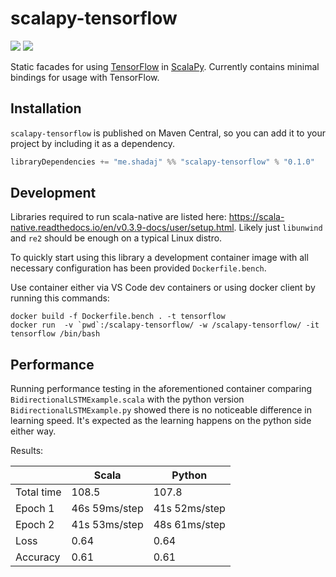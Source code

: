 # scalapy-tensorflow

[![](https://travis-ci.org/VirtuslabRnD/scalapy-tensorflow.svg?branch=develop)](https://travis-ci.com/VirtuslabRnD/scalapy-tensorflow)
![](https://img.shields.io/maven-central/v/me.shadaj/scalapy-tensorflow_2.12.svg)

Static facades for using [TensorFlow](https://www.tensorflow.org/) in [ScalaPy](https://scalapy.dev/).
Currently contains minimal bindings for usage with TensorFlow.

## Installation
`scalapy-tensorflow` is published on Maven Central, so you can add it to your project by including it as a dependency.

```scala
libraryDependencies += "me.shadaj" %% "scalapy-tensorflow" % "0.1.0"
```

## Development
Libraries required to run scala-native are listed here: https://scala-native.readthedocs.io/en/v0.3.9-docs/user/setup.html.
Likely just `libunwind` and `re2` should be enough on a typical Linux distro.

To quickly start using this library a development container image with all necessary configuration has been provided `Dockerfile.bench`.

Use container either via VS Code dev containers or using docker client by running this commands:
```
docker build -f Dockerfile.bench . -t tensorflow
docker run  -v `pwd`:/scalapy-tensorflow/ -w /scalapy-tensorflow/ -it tensorflow /bin/bash
```

## Performance
Running performance testing in the aforementioned container comparing `BidirectionalLSTMExample.scala` with the python version `BidirectionalLSTMExample.py` showed there is no noticeable difference in learning speed. It's expected as the learning happens on the python side either way.

Results:

|            | Scala         | Python        |
|------------|---------------|---------------|
| Total time | 108.5         | 107.8         |
| Epoch 1    | 46s 59ms/step | 41s 52ms/step |
| Epoch 2    | 41s 53ms/step | 48s 61ms/step |
| Loss       | 0.64          | 0.64          |
| Accuracy   | 0.61          | 0.61          |


